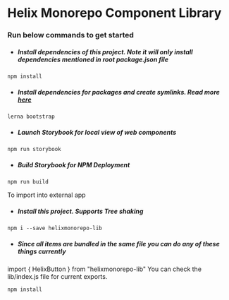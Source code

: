 # Helix Monorepo Component Library

### Run below commands to get started

- ##### Install dependencies of this project. Note it will only install dependencies mentioned in root package.json file
`npm install`
- ##### Install dependencies for packages and create symlinks. Read more [here](https://github.com/lerna/lerna/tree/master/commands/bootstrap#readme)
`lerna bootstrap` 
- ##### Launch Storybook for local view of web components
`npm run storybook`
- ##### Build Storybook for NPM Deployment
`npm run build`

To import into external app

- ##### Install this project. Supports Tree shaking
`npm i --save helixmonorepo-lib`

- #####  Since all items are bundled in the same file you can do any of these things currently
import { HelixButton } from "helixmonorepo-lib"
You can check the lib/index.js file for current exports.



`npm install`
